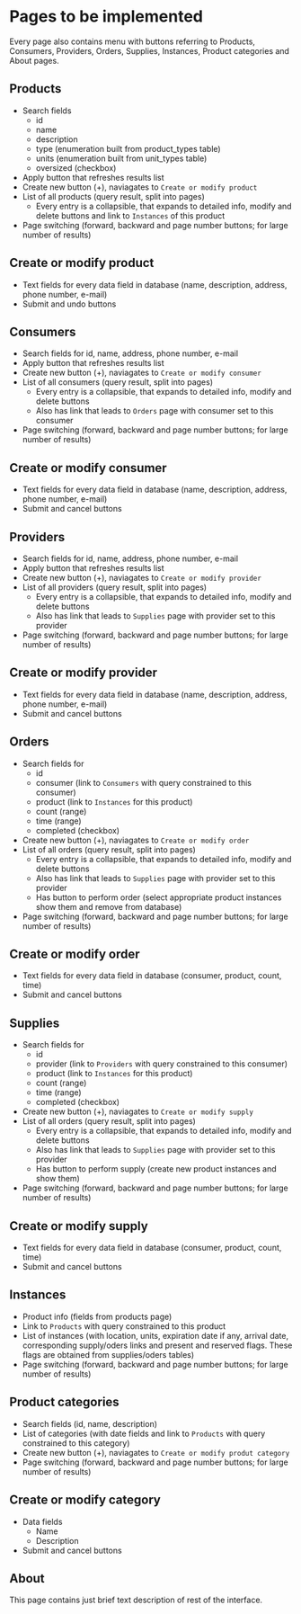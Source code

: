 Pages to be implemented
=======================

Every page also contains menu with buttons referring to
Products, Consumers, Providers, Orders, Supplies,
Instances, Product categories and About pages.

## Products
* Search fields
    * id
    * name
    * description
    * type (enumeration built from product_types table)
    * units (enumeration built from unit_types table)
    * oversized (checkbox)
* Apply button that refreshes results list
* Create new button (+), naviagates to `Create or modify product`
* List of all products (query result, split into pages)
    * Every entry is a collapsible, that expands to detailed info, modify and delete buttons and link to `Instances` of this product
* Page switching (forward, backward and page number buttons; for large number of results)

## Create or modify product
* Text fields for every data field in database (name, description, address, phone number, e-mail)
* Submit and undo buttons

## Consumers
* Search fields for id, name, address, phone number, e-mail
* Apply button that refreshes results list
* Create new button (+), naviagates to `Create or modify consumer`
* List of all consumers (query result, split into pages)
    * Every entry is a collapsible, that expands to detailed info, modify and delete buttons
    * Also has link that leads to `Orders` page with consumer set to this consumer
* Page switching (forward, backward and page number buttons; for large number of results)

## Create or modify consumer
* Text fields for every data field in database (name, description, address, phone number, e-mail)
* Submit and cancel buttons

## Providers
* Search fields for id, name, address, phone number, e-mail
* Apply button that refreshes results list
* Create new button (+), naviagates to `Create or modify provider`
* List of all providers (query result, split into pages)
    * Every entry is a collapsible, that expands to detailed info, modify and delete buttons
    * Also has link that leads to `Supplies` page with provider set to this provider
* Page switching (forward, backward and page number buttons; for large number of results)

## Create or modify provider
* Text fields for every data field in database (name, description, address, phone number, e-mail)
* Submit and cancel buttons

## Orders
* Search fields for
    * id
    * consumer (link to `Consumers` with query constrained to this consumer)
    * product (link to `Instances` for this product)
    * count (range)
    * time (range)
    * completed (checkbox)
* Create new button (+), naviagates to `Create or modify order`
* List of all orders (query result, split into pages)
    * Every entry is a collapsible, that expands to detailed info, modify and delete buttons
    * Also has link that leads to `Supplies` page with provider set to this provider
    * Has button to perform order (select appropriate product instances show them and remove from database)
* Page switching (forward, backward and page number buttons; for large number of results)

## Create or modify order
* Text fields for every data field in database (consumer, product, count, time)
* Submit and cancel buttons

## Supplies
* Search fields for
    * id
    * provider (link to `Providers` with query constrained to this consumer)
    * product (link to `Instances` for this product)
    * count (range)
    * time (range)
    * completed (checkbox)
* Create new button (+), naviagates to `Create or modify supply`
* List of all orders (query result, split into pages)
    * Every entry is a collapsible, that expands to detailed info, modify and delete buttons
    * Also has link that leads to `Supplies` page with provider set to this provider
    * Has button to perform supply (create new product instances and show them)
* Page switching (forward, backward and page number buttons; for large number of results)

## Create or modify supply
* Text fields for every data field in database (consumer, product, count, time)
* Submit and cancel buttons

## Instances
* Product info (fields from products page)
* Link to `Products` with query constrained to this product
* List of instances (with location, units, expiration date if any, arrival date, corresponding supply/oders links and present and reserved flags. These flags are obtained from supplies/oders tables)
* Page switching (forward, backward and page number buttons; for large number of results)

## Product categories
* Search fields (id, name, description)
* List of categories (with date fields and link to `Products` with query constrained to this category)
* Create new button (+), naviagates to `Create or modify produt category`
* Page switching (forward, backward and page number buttons; for large number of results)

## Create or modify category
* Data fields
    * Name
    * Description
* Submit and cancel buttons

## About
This page contains just brief text description of rest of the interface.

